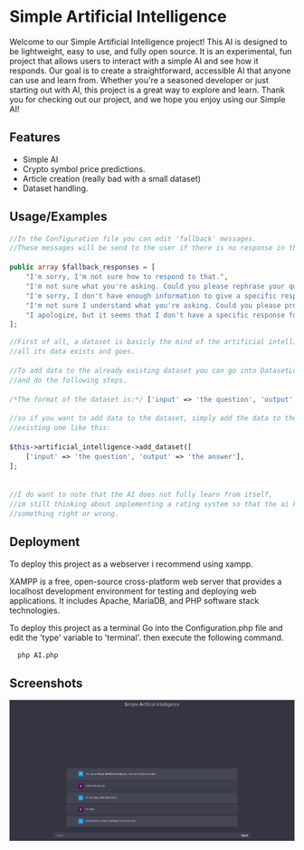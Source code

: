 
# Simple Artificial Intelligence

Welcome to our Simple Artificial Intelligence project! This AI is designed to be lightweight, easy to use, and fully open source. It is an experimental, fun project that allows users to interact with a simple AI and see how it responds. Our goal is to create a straightforward, accessible AI that anyone can use and learn from. Whether you're a seasoned developer or just starting out with AI, this project is a great way to explore and learn. Thank you for checking out our project, and we hope you enjoy using our Simple AI!


## Features

- Simple AI
- Crypto symbol price predictions.
- Article creation (really bad with a small dataset)
- Dataset handling.


## Usage/Examples

```php 
//In the Configuration file you can edit 'fallback' messages.
//These messages will be send to the user if there is no response in the AI's dataset.

public array $fallback_responses = [
    "I'm sorry, I'm not sure how to respond to that.",
    "I'm not sure what you're asking. Could you please rephrase your question?",
    "I'm sorry, I don't have enough information to give a specific response to your question.",
    "I'm not sure I understand what you're asking. Could you please provide more context or give more details?",
    "I apologize, but it seems that I don't have a specific response for that. Is there anything else I can help with?",
];
```

```php
//First of all, a dataset is basicly the mind of the artificial intelligence. its where
//all its data exists and goes.

//To add data to the already existing dataset you can go into DatasetLoader.php,
//and do the following steps.

/*The format of the dataset is:*/ ['input' => 'the question', 'output' => 'the answer'];

//so if you want to add data to the dataset, simply add the data to the already
//existing one like this:

$this->artificial_intelligence->add_dataset([
    ['input' => 'the question', 'output' => 'the answer'],
];


//I do want to note that the AI does not fully learn from itself,
//im still thinking about implementing a rating system so that the ai knows when he did
//something right or wrong.
```


## Deployment

To deploy this project as a webserver i recommend using xampp.

XAMPP is a free, open-source cross-platform web server that provides a localhost development environment for testing and deploying web applications. It includes Apache, MariaDB, and PHP software stack technologies.


To deploy this project as a terminal Go into the Configuration.php file and edit the 'type' variable to 'terminal'.
then execute the following command.
```bash
  php AI.php
```


## Screenshots

![App Screenshot](https://github.com/R1ck404/Simple-Artificial-Intelligence/blob/main/images/artificial_intelligence.png)

